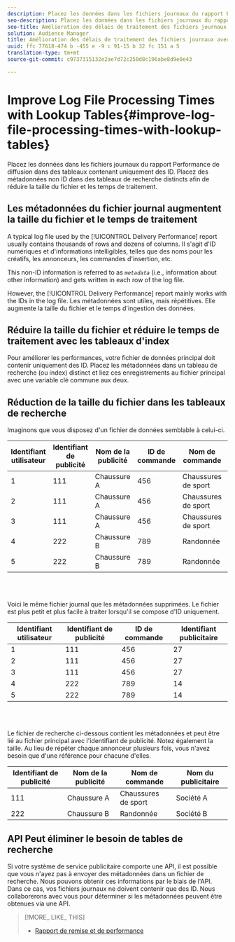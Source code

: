 ```yaml
---
description: Placez les données dans les fichiers journaux du rapport Performance de diffusion dans des tableaux contenant uniquement des ID. Placez des métadonnées non ID dans des tableaux de recherche distincts afin de réduire la taille du fichier et les temps de traitement.
seo-description: Placez les données dans les fichiers journaux du rapport Performance de diffusion dans des tableaux contenant uniquement des ID. Placez des métadonnées non ID dans des tableaux de recherche distincts afin de réduire la taille du fichier et les temps de traitement.
seo-title: Amélioration des délais de traitement des fichiers journaux avec les tables de recherche
solution: Audience Manager
title: Amélioration des délais de traitement des fichiers journaux avec les tables de recherche
uuid: ffc 77618-474 b -455 e -9 c 91-15 b 32 fc 151 a 5
translation-type: tm+mt
source-git-commit: c9737315132e2ae7d72c250d8c196abe8d9e0e43

---
```



# Improve Log File Processing Times with Lookup Tables{#improve-log-file-processing-times-with-lookup-tables}

Placez les données dans les fichiers journaux du rapport Performance de diffusion dans des tableaux contenant uniquement des ID. Placez des métadonnées non ID dans des tableaux de recherche distincts afin de réduire la taille du fichier et les temps de traitement.

<!-- 

c_lookup_tables.xml

 -->

## Les métadonnées du fichier journal augmentent la taille du fichier et le temps de traitement

A typical log file used by the [!UICONTROL Delivery Performance] report usually contains thousands of rows and dozens of columns. Il s'agit d'ID numériques et d'informations intelligibles, telles que des noms pour les créatifs, les annonceurs, les commandes d'insertion, etc.

This non-ID information is referred to as *`metadata`* (i.e., information about other information) and gets written in each row of the log file.

However, the [!UICONTROL Delivery Performance] report mainly works with the IDs in the log file. Les métadonnées sont utiles, mais répétitives. Elle augmente la taille du fichier et le temps d'ingestion des données.

## Réduire la taille du fichier et réduire le temps de traitement avec les tableaux d'index

Pour améliorer les performances, votre fichier de données principal doit contenir uniquement des ID. Placez les métadonnées dans un tableau de recherche (ou index) distinct et liez ces enregistrements au fichier principal avec une variable clé commune aux deux.

## Réduction de la taille du fichier dans les tableaux de recherche

Imaginons que vous disposez d'un fichier de données semblable à celui-ci.

| Identifiant utilisateur | Identifiant de publicité | Nom de la publicité | ID de commande | Nom de commande | Identifiant publicitaire | Nom du publicitaire |
|---|---|---|---|---|---|---|
| 1 | 111 | Chaussure A | 456 | Chaussures de sport | 27 | Société A |
| 2 | 111 | Chaussure A | 456 | Chaussures de sport | 27 | Société A |
| 3 | 111 | Chaussure A | 456 | Chaussures de sport | 27 | Société A |
| 4 | 222 | Chaussure B | 789 | Randonnée | 14 | Société B |
| 5 | 222 | Chaussure B | 789 | Randonnée | 14 | Société B |

<br> 

Voici le même fichier journal que les métadonnées supprimées. Le fichier est plus petit et plus facile à traiter lorsqu'il se compose d'ID uniquement.

| Identifiant utilisateur | Identifiant de publicité | ID de commande | Identifiant publicitaire |
|---|---|---|---|
| 1 | 111 | 456 | 27 |
| 2 | 111 | 456 | 27 |
| 3 | 111 | 456 | 27 |
| 4 | 222 | 789 | 14 |
| 5 | 222 | 789 | 14 |

<br> 

Le fichier de recherche ci-dessous contient les métadonnées et peut être lié au fichier principal avec l'identifiant de publicité. Notez également la taille. Au lieu de répéter chaque annonceur plusieurs fois, vous n'avez besoin que d'une référence pour chacune d'elles.

| Identifiant de publicité | Nom de la publicité | Nom de commande | Nom du publicitaire |
|---|---|---|---|
| 111 | Chaussure A | Chaussures de sport | Société A |
| 222 | Chaussure B | Randonnée | Société B |

## API Peut éliminer le besoin de tables de recherche

Si votre système de service publicitaire comporte une API, il est possible que vous n'ayez pas à envoyer des métadonnées dans un fichier de recherche. Nous pouvons obtenir ces informations par le biais de l'API. Dans ce cas, vos fichiers journaux ne doivent contenir que des ID. Nous collaborerons avec vous pour déterminer si les métadonnées peuvent être obtenues via une API.

>[!MORE_ LIKE_ THIS]
>
>* [Rapport de remise et de performance](../../reporting/dynamic-reports/delivery-performance-report.md)


